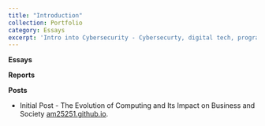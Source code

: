 ```yaml
---
title: "Introduction"
collection: Portfolio
category: Essays
excerpt: 'Intro into Cybersecurity - Cybersecurty, digital tech, programming and networking fundemenatls.'
---
```



**Essays**




**Reports**





**Posts**
- Initial Post - The Evolution of Computing and Its Impact on Business and Society [am25251.github.io](https://am25251.github.io/e-portfolio/portfolio/portfolio-1/).
